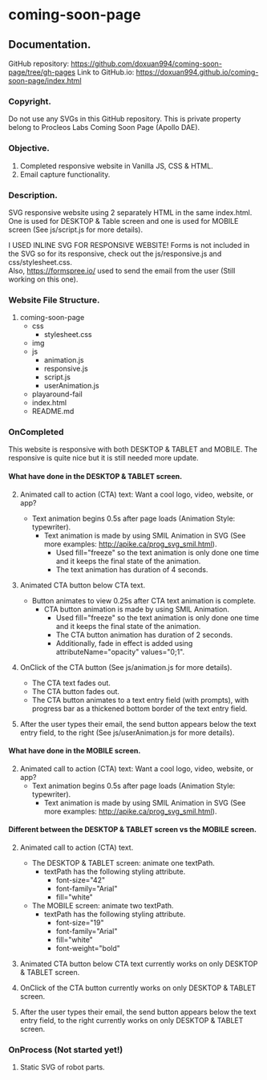 # coming-soon-page
## Documentation.
GitHub repository: https://github.com/doxuan994/coming-soon-page/tree/gh-pages
Link to GitHub.io: https://doxuan994.github.io/coming-soon-page/index.html


### Copyright.
Do not use any SVGs in this GitHub repository.
This is private property belong to Procleos Labs Coming Soon Page (Apollo DAE).



### Objective.
1. Completed responsive website in Vanilla JS, CSS & HTML.
2. Email capture functionality.



### Description.
SVG responsive website using 2 separately HTML in the same index.html.
One is used for DESKTOP & Table screen and one is used for MOBILE screen (See js/script.js for more details).


I USED INLINE SVG FOR RESPONSIVE WEBSITE!
Forms is not included in the SVG so for its responsive, check out the js/responsive.js and css/stylesheet.css.  
Also, https://formspree.io/ used to send the email from the user (Still working on this one).



### Website File Structure.
1. coming-soon-page
    - css
        - stylesheet.css
    - img
    - js
        - animation.js
        - responsive.js
        - script.js
        - userAnimation.js
    - playaround-fail
    - index.html
    - README.md



### OnCompleted

This website is responsive with both DESKTOP & TABLET and MOBILE.
The responsive is quite nice but it is still needed more update.


#### What have done in the DESKTOP & TABLET screen.

2. Animated call to action (CTA) text: Want a cool logo, video, website, or app?
    - Text animation begins 0.5s after page loads (Animation Style: typewriter).
        - Text animation is made by using SMIL Animation in SVG (See more examples: http://apike.ca/prog_svg_smil.html).
            - Used fill="freeze" so the text animation is only done one time and it keeps the final state of the animation.
            - The text animation has duration of 4 seconds.

3. Animated CTA button below CTA text.
    - Button animates to view 0.25s after CTA text animation is complete.
        - CTA button animation is made by using SMIL Animation.
            - Used fill="freeze" so the text animation is only done one time and it keeps the final state of the animation.
            - The CTA button animation has duration of 2 seconds.
            - Additionally, fade in effect is added using attributeName="opacity" values="0;1".

4. OnClick of the CTA button (See js/animation.js for more details).
    - The CTA text fades out.
    - The CTA button fades out.
    - The CTA button animates to a text entry field (with prompts), with progress bar as a thickened bottom border of the text entry field.

5. After the user types their email, the send button appears below the text entry field, to the right (See js/userAnimation.js for more details).



#### What have done in the MOBILE screen.

2. Animated call to action (CTA) text: Want a cool logo, video, website, or app?
    - Text animation begins 0.5s after page loads (Animation Style: typewriter).
        - Text animation is made by using SMIL Animation in SVG (See more examples: http://apike.ca/prog_svg_smil.html).


#### Different between the DESKTOP & TABLET screen vs the MOBILE screen.
2. Animated call to action (CTA) text.
    - The DESKTOP & TABLET screen: animate one textPath.
        - textPath has the following styling attribute.
            - font-size="42"
            - font-family="Arial"
            - fill="white"
    - The MOBILE screen: animate two textPath.
        - textPath has the following styling attribute.
            - font-size="19"
            - font-family="Arial"
            - fill="white"
            - font-weight="bold"

3. Animated CTA button below CTA text currently works on only DESKTOP & TABLET screen.
4. OnClick of the CTA button currently works on only DESKTOP & TABLET screen.
5. After the user types their email, the send button appears below the text entry field, to the right currently works on only DESKTOP & TABLET screen.





### OnProcess (Not started yet!)
1. Static SVG of robot parts.
